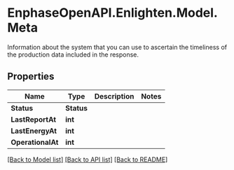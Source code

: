 # EnphaseOpenAPI.Enlighten.Model.Meta
Information about the system that you can use to ascertain the timeliness of the production data included in the response.

## Properties

Name | Type | Description | Notes
------------ | ------------- | ------------- | -------------
**Status** | **Status** |  | 
**LastReportAt** | **int** |  | 
**LastEnergyAt** | **int** |  | 
**OperationalAt** | **int** |  | 

[[Back to Model list]](../README.md#documentation-for-models) [[Back to API list]](../README.md#documentation-for-api-endpoints) [[Back to README]](../README.md)

